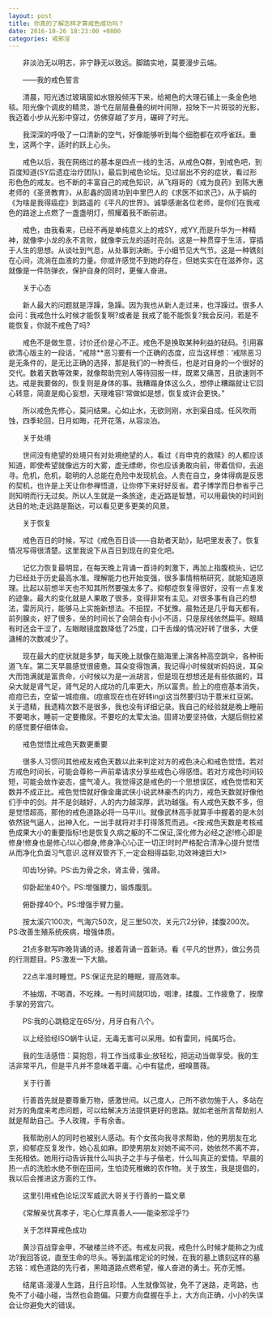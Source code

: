 ```yaml
---
layout: post
title: 你真的了解怎样才算戒色成功吗？
date: 2016-10-26 18:23:00 +0800
categories: 戒邪淫
---
```


　　非淡泊无以明志，非宁静无以致远。脚踏实地，莫要漫步云端。
　　——我的戒色誓言
　　清晨，阳光透过玻璃窗如水银般倾泻下来，给褐色的大理石铺上一条金色地毯。阳光像个调皮的精灵，游弋在层层叠叠的树叶间隙，投映下一片斑驳的光影，我迈着小步从光影中穿过，仿佛穿越了岁月，碾碎了时光。
　　我深深的呼吸了一口清新的空气，好像能够听到每个细胞都在欢呼雀跃。重生，这两个字，适时的跃上心头。
　　戒色以后，我在网络过的基本是四点一线的生活，从戒色Q群，到戒色吧，到百度知道(SY后遗症治疗团队)，最后到戒色论坛。见过层出不穷的症状，看过形形色色的戒友。也不断的丰富自己的戒色知识，从飞翔哥的《戒为良药》到陈大惠老师的《圣贤教育》，从彭鑫的固肾功到中里巴人的《求医不如求己》，从于娟的《为啥是我得癌症》到路遥的《平凡的世界》。诚挚感谢各位老师，是你们在我戒色的路途上点燃了一盏盏明灯，照耀着我不断前进。
　　戒色，由我看来，已经不再是单纯意义上的戒SY，戒YY,而是升华为一种精神，就像李小龙的永不言败，就像李云龙的适时亮剑。这是一种贯穿于生活，穿插于人生的思想。从谈吐到气息，从处事到决断。于小细节见大气节。这是一种镌刻在心间，流淌在血液的力量。你或许感觉不到她的存在，但她实实在在滋养你，这就像是一件防弹衣，保护自身的同时，更催人奋进。
　　关于心态
　　新人最大的问题就是浮躁，急躁。因为我也从新人走过来，也浮躁过。很多人会问：我戒色什么时候才能恢复啊?或者是 我戒了能不能恢复?我会反问，若是不能恢复，你就不戒色了吗?
　　戒色不是做生意，讨价还价是心不正。戒色不是换取某种利益的砝码。引用寡欲清心版主的一段话，“戒除**恶习要有一个正确的态度，应当这样想：‘戒除恶习是无条件的，是无比正确的选择，那是我们的一种责任，也是对自身的一个很好的交代。数着天数等效果，就像帮助完别人等待回报一样，既累又痛苦，且欲速则不达。戒是我要做的，恢复则是身体的事。我糟蹋身体这么久，想停止糟蹋就让它回心转意，简直是痴心妄想，天理难容!’常做如是想，恢复或许会更快。”
　　所以戒色先修心，莫问结果。心如止水，无欲则刚，水到渠自成。任风吹雨蚀，四季轮回，日月如晦，花开花落，从容淡泊。
　　关于处境
　　世间没有绝望的处境只有对处境绝望的人，看过《肖申克的救赎》的人都应该知道，即使希望就像远方的大雾，虚无缥缈，你也应该勇敢向前，带着信仰，去追寻。危机，危机，聪明的人总能在危险中发现机会。人贵在自立，身体得病是反思的契机，也许是上天让你参禅悟道，让你停下来好好反省。君子博学而日参省乎己则知明而行无过矣。所以人生就是一条旅途，走近路是智慧，可以用最快的时间到达目的地;走远路是豁达，可以看见更多更美的风景。
　　关于恢复
　　戒色百日的时候，写过《戒色百日谈——自助者天助》，贴吧里发表了。恢复情况写得很清楚。这里我说下从百日到现在的变化吧。
　　记忆力恢复最明显，在每天晚上背诵一首诗的刺激下，再加上指腹梳头，记忆力已经处于历史最高水准。理解能力也开始变强，很多事情稍稍研究，就能知道原理。比起以前想半天也不知其所然要强太多了。抑郁症恢复得很好，没有一点复发的迹象。最大的变化就是人果敢了很多，变得非常有主见。对很多事有自己的想法，雷厉风行，能够马上实施新想法。不扭捏，不犹豫。晨勃还是几乎每天都有。前列腺炎，好了很多，坐的时间长了会阴会有小小不适，只是尿线依然扁平。眼睛有时还会干涩了，左眼眼镜度数降低了25度，口干舌燥的情况好转了很多，大便溏稀的次数减少了。
　　现在最大的症状就是多梦，每天晚上就像在脑海里上演各种高空跳伞，各种街道飞车。第二天早晨感觉很疲惫。耳朵变得饱满，我记得小时候就听妈妈说，耳朵大而饱满就是富贵命，小时候以为是一派胡言，但是现在想想还是有些依据的，耳朵大就是肾气足，肾气足的人成功的几率更大，所以富贵。脸上的痘痘基本消失，痘痘已去，空留一城痘痕。(痘痕现在也在好转ing)这当然要归功于薏米红豆粥。关于遗精，我遗精次数不是很多，我也没有详细记录。我自己的经验就是晚上睡前不要喝水，睡前一定要撒尿。不要吃的太荤太油。固肾功要坚持做，大腿后侧拉紧的感觉要仔细体会。
　　戒色觉悟比戒色天数更重要
　　很多人习惯问其他戒友戒色天数以此来判定对方的戒色决心和戒色觉悟。若对方戒色时间长，可能会尊称一声前辈请求分享些戒色心得感悟。若对方戒色时间较短，可能会故作姿态，盛气凌人。我觉得这是戒色的一个思想误区，戒色觉悟和天数并不成正比。戒色觉悟就好像金庸武侠小说武林豪杰的内力，戒色天数就好像他们手中的剑。并不是剑越好，人的内力越深厚，武功越强。有人戒色天数不多，但是觉悟超高，那他的戒色道路必将一马平川。就像武林高手就算手中握着的是木剑依然锐气逼人，出神入化，一出手就将对手打得落荒而逃。<按:戒色天数是考核戒色成果大小的重要指标!也是恢复久病之躯的不二保证,深化修为必经之途!修心即是修身!修身也是修心!以心御身,修身净心!心正一切正!时时严格配合清净心提升觉悟从而净化负面习气意识.这样双管齐下,一定会相得益彰,功效神速巨大!>
　　叩齿1分钟。PS:齿为骨之余，肾主骨，强肾。
　　仰卧起坐40个。PS:增强腰力，锻炼腹肌。
　　俯卧撑40个。PS:增强手臂力量。
　　按太溪穴100次，气海穴50次，足三里50次，关元穴2分钟，揉腹200次。PS:改善生殖系统疾病，增强体质。
　　21点多默写昨晚背诵的诗。接着背诵一首新诗。看《平凡的世界》，做公务员的行测题目。PS:激发一下大脑。
　　22点半准时睡觉。PS:保证充足的睡眠，提高效率。
　　不抽烟，不喝酒，不吃辣。一有时间就叩齿，咽津，揉腹。工作疲惫了，按摩手掌的劳宫穴。
　　PS:我的心跳稳定在65/分，月牙白有八个。
　　以上经验经ISO蜗牛认证，无毒无害可以采用。如有雷同，纯属巧合。
　　我的生活感悟：莫抱怨，将工作当成事业;放轻松，把运动当做享受。我的生活非常平凡，但是平凡并不意味着平庸。心中有猛虎，细嗅蔷薇。
　　关于行善
　　行善首先就是要尊重万物，感激世间。以己度人，己所不欲勿施于人，多站在对方的角度来考虑问题，可以给解决方法提供更好的思路。就如老爸所言帮助别人就是帮助自己。予人玫瑰，手有余香。
　　我帮助别人的同时也被别人感动。有个女孩向我寻求帮助，他的男朋友在北京，抑郁症反复发作，她心乱如麻。即使男朋友对她不闻不问，她依然不离不弃，生死相依。她用行动告诉我什么叫执子之手与子偕老，什么叫真正的爱情。早晨的热一点的洗脸水绝不倒在田间，生怕烫死稚嫩的农作物。关于放生，我是提倡的，我以后会推进这方面的工作。
　　这里引用戒色论坛汉军威武大哥关于行善的一篇文章
　　《常解亲忧真孝子，宅心仁厚真善人——能染邪淫乎?》
　　关于怎样算戒色成功
　　黄沙百战穿金甲，不破楼兰终不还。有戒友问我，戒色什么时候才能称之为成功?我回答说，直至生命的尽头。等到盖棺定论的时候，在我的墓上镌刻这样的墓志铭：戒色道路的先行者，黑暗道路点燃希望，催人奋进的勇士。死亦无憾。
　　结尾语:漫漫人生路，且行且珍惜。人生就像驾驶，免不了迷路，走弯路，也免不了小磕小碰，当然也会跑偏。只要方向盘握在手上，大方向正确，小小的失误会让你避免大的错误。